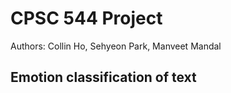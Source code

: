 # CPSC 544 Project
Authors: Collin Ho, Sehyeon Park, Manveet Mandal

## Emotion classification of text